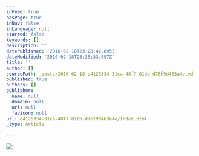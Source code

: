 ```yaml
---
inFeed: true
hasPage: true
inNav: false
inLanguage: null
starred: false
keywords: []
description: ''
datePublished: '2016-02-18T23:28:42.895Z'
dateModified: '2016-02-18T23:28:33.897Z'
title: ''
author: []
sourcePath: _posts/2016-02-18-e4125334-31ca-48f7-81bb-d76f9d463a4e.md
published: true
authors: []
publisher:
  name: null
  domain: null
  url: null
  favicon: null
url: e4125334-31ca-48f7-81bb-d76f9d463a4e/index.html
_type: Article

---
```

![](https://s3-us-west-2.amazonaws.com/the-grid-img/p/e929ca3b2858c312b829250b1b12e97633ede51f.jpg)